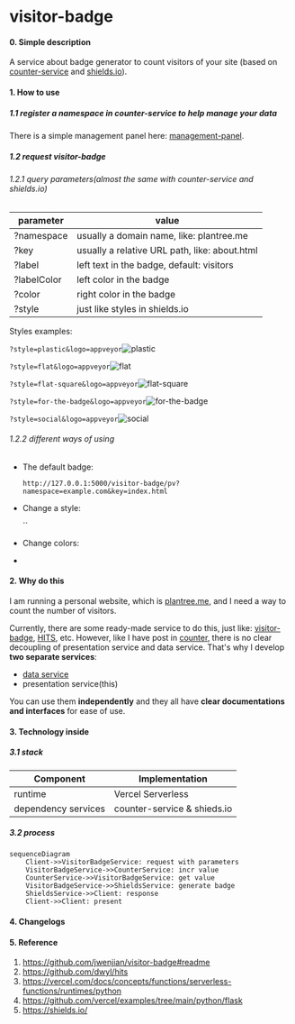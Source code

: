 # visitor-badge


#### 0. Simple description

A service about badge generator to count visitors of your site (based on [counter-service](https://github.com/plantree/counter) and [shields.io](https://shields.io/)).

#### 1. How to use

##### 1.1 register a namespace in counter-service to help manage your data

There is a simple management panel here: [management-panel](https://plantree.github.io/project-docs/counter/usage.html#_1-management-panel).

##### 1.2 request visitor-badge 

###### 1.2.1 query parameters(almost the same with counter-service and shields.io)

| parameter   | value                                         |
| ----------- | --------------------------------------------- |
| ?namespace  | usually a domain name, like: plantree.me      |
| ?key        | usually a relative URL path, like: about.html |
| ?label      | left text in the badge, default: visitors     |
| ?labelColor | left color in the badge                       |
| ?color      | right color in the badge                      |
| ?style      | just like styles in shields.io                |

Styles examples:

`?style=plastic&logo=appveyor`![plastic](https://shields.io/badge/style-plastic-green?logo=appveyor&style=plastic)

`?style=flat&logo=appveyor`![flat](https://shields.io/badge/style-flat-green?logo=appveyor&style=flat)

`?style=flat-square&logo=appveyor`![flat-square](https://shields.io/badge/style-flat--square-green?logo=appveyor&style=flat-square)

`?style=for-the-badge&logo=appveyor`![for-the-badge](https://shields.io/badge/style-for--the--badge-green?logo=appveyor&style=for-the-badge)

`?style=social&logo=appveyor`![social](https://shields.io/badge/style-social-green?logo=appveyor&style=social)

###### 1.2.2 different ways of using

- The default badge:

  `http://127.0.0.1:5000/visitor-badge/pv?namespace=example.com&key=index.html`

  

- Change a style:

  ``

  

- Change colors:

- 

#### 2. Why do this

I am running a personal website, which is [plantree.me](https://microsoft.visualstudio.com/Edge/_queries/query-edit/d597e0bd-5759-492f-8aeb-47ccc8f65d02/), and I need a way to count the number of visitors.

Currently, there are some ready-made service to do this, just like: [visitor-badge](https://github.com/jwenjian/visitor-badge), [HITS](https://github.com/gjbae1212/hit-counter), etc. However, like I have post in [counter](https://github.com/plantree/counter#2-counter-vs-countapi-vs-visitor-badgehit-counter), there is no clear decoupling of presentation service and data service. That's why I develop **two separate services**:

- [data service](https://github.com/plantree/counter)
- presentation service(this)

You can use them **independently** and they all have **clear documentations and interfaces** for ease of use.

#### 3. Technology inside

##### 3.1 stack

| Component           | Implementation              |
| ------------------- | --------------------------- |
| runtime             | Vercel Serverless           |
| dependency services | counter-service & shieds.io |

##### 3.2 process

```mermaid
sequenceDiagram
	Client->>VisitorBadgeService: request with parameters
	VisitorBadgeService->>CounterService: incr value
	CounterService->>VisitorBadgeService: get value
	VisitorBadgeService->>ShieldsService: generate badge
	ShieldsService->>Client: response
	Client->>Client: present
```

#### 4. Changelogs



#### 5. Reference

1. https://github.com/jwenjian/visitor-badge#readme
2. https://github.com/dwyl/hits
3. https://vercel.com/docs/concepts/functions/serverless-functions/runtimes/python
4. https://github.com/vercel/examples/tree/main/python/flask
5. https://shields.io/
